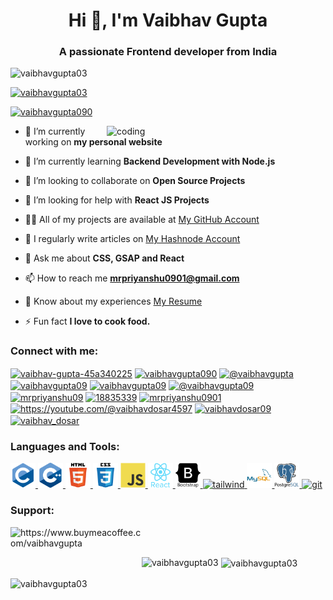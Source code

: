 <h1 align="center">Hi 👋, I'm Vaibhav Gupta</h1>
<h3 align="center">A passionate Frontend developer from India</h3>

<p align="left"> <img src="https://komarev.com/ghpvc/?username=vaibhavgupta03&label=Profile%20views&color=0e75b6&style=flat" alt="vaibhavgupta03" /> </p>

<p align="left"> <a href="https://github.com/ryo-ma/github-profile-trophy"><img src="https://github-profile-trophy.vercel.app/?username=vaibhavgupta03" alt="vaibhavgupta03" /></a> </p>

<p align="left"> <a href="https://twitter.com/vaibhavgupta090" target="blank"><img src="https://img.shields.io/twitter/follow/vaibhavgupta090?logo=twitter&style=for-the-badge" alt="vaibhavgupta090" /></a> </p>
<img align="right" alt="coding" width="350" src="https://camo.githubusercontent.com/a4c584bce1c41271485d28f92aaf9f581b3c88b68ca723b6edfd58b4ba988c2b/68747470733a2f2f63646e2e6472696262626c652e636f6d2f75736572732f313138373833362f73637265656e73686f74732f363533393432392f70726f6772616d65722e676966">

- 🔭 I’m currently working on **my personal website**

- 🌱 I’m currently learning **Backend Development with Node.js**

- 👯 I’m looking to collaborate on **Open Source Projects**

- 🤝 I’m looking for help with **React JS Projects**

- 👨‍💻 All of my projects are available at [My GitHub Account](https://github.com/vaibhavgupta03)

- 📝 I regularly write articles on [My Hashnode Account](https://vaibhav09.hashnode.dev/)

- 💬 Ask me about **CSS, GSAP and React**

- 📫 How to reach me **mrpriyanshu0901@gmail.com**

- 📄 Know about my experiences [My Resume](https://drive.google.com/file/d/1h-7QVCXhitjGDPURemJg8azk5t3EErCb/view?usp=drive_link)

- ⚡ Fun fact **I love to cook food.**



<h3 align="left">Connect with me:</h3>
<p align="left">
  <a href="https://linkedin.com/in/vaibhav-gupta-45a340225" target="blank"><img align="center" src="https://raw.githubusercontent.com/rahuldkjain/github-profile-readme-generator/master/src/images/icons/Social/linked-in-alt.svg" alt="vaibhav-gupta-45a340225" height="30" width="40" /></a>
  <a href="https://twitter.com/vaibhavgupta090" target="blank"><img align="center" src="https://raw.githubusercontent.com/rahuldkjain/github-profile-readme-generator/master/src/images/icons/Social/twitter.svg" alt="vaibhavgupta090" height="30" width="40" /></a>
  <a href="https://hashnode.com/@vaibhavgupta" target="blank"><img align="center" src="https://raw.githubusercontent.com/rahuldkjain/github-profile-readme-generator/master/src/images/icons/Social/hashnode.svg" alt="@vaibhavgupta" height="30" width="40" /></a>
<a href="https://dev.to/vaibhavgupta09" target="blank"><img align="center" src="https://raw.githubusercontent.com/rahuldkjain/github-profile-readme-generator/master/src/images/icons/Social/devto.svg" alt="vaibhavgupta09" height="30" width="40" /></a>
  <a href="https://www.leetcode.com/vaibhavgupta09" target="blank"><img align="center" src="https://raw.githubusercontent.com/rahuldkjain/github-profile-readme-generator/master/src/images/icons/Social/leet-code.svg" alt="vaibhavgupta09" height="30" width="40" /></a>
<a href="https://www.hackerearth.com/@vaibhavgupta09" target="blank"><img align="center" src="https://raw.githubusercontent.com/rahuldkjain/github-profile-readme-generator/master/src/images/icons/Social/hackerearth.svg" alt="@vaibhavgupta09" height="30" width="40" /></a>
<a href="https://auth.geeksforgeeks.org/user/mrpriyanshu09" target="blank"><img align="center" src="https://raw.githubusercontent.com/rahuldkjain/github-profile-readme-generator/master/src/images/icons/Social/geeks-for-geeks.svg" alt="mrpriyanshu09" height="30" width="40" /></a>
<a href="https://stackoverflow.com/users/18835339" target="blank"><img align="center" src="https://raw.githubusercontent.com/rahuldkjain/github-profile-readme-generator/master/src/images/icons/Social/stack-overflow.svg" alt="18835339" height="30" width="40" /></a>
  <a href="https://www.hackerrank.com/mrpriyanshu0901" target="blank"><img align="center" src="https://raw.githubusercontent.com/rahuldkjain/github-profile-readme-generator/master/src/images/icons/Social/hackerrank.svg" alt="mrpriyanshu0901" height="30" width="40" /></a>
<a href="https://youtube.com/@vaibhavdosar4597" target="blank"><img align="center" src="https://raw.githubusercontent.com/rahuldkjain/github-profile-readme-generator/master/src/images/icons/Social/youtube.svg" alt="https://youtube.com/@vaibhavdosar4597" height="30" width="40" /></a>
  <a href="https://fb.com/vaibhavdosar09" target="blank"><img align="center" src="https://raw.githubusercontent.com/rahuldkjain/github-profile-readme-generator/master/src/images/icons/Social/facebook.svg" alt="vaibhavdosar09" height="30" width="40" /></a>
<a href="https://instagram.com/vaibhav_dosar" target="blank"><img align="center" src="https://raw.githubusercontent.com/rahuldkjain/github-profile-readme-generator/master/src/images/icons/Social/instagram.svg" alt="vaibhav_dosar" height="30" width="40" /></a>
</p>

<h3 align="left">Languages and Tools:</h3>
<p align="left">  
  <a href="https://www.cprogramming.com/" target="_blank" rel="noreferrer"> <img src="https://raw.githubusercontent.com/devicons/devicon/master/icons/c/c-original.svg" alt="c" width="40" height="40"/> </a> 
  <a href="https://www.w3schools.com/cpp/" target="_blank" rel="noreferrer"> <img src="https://raw.githubusercontent.com/devicons/devicon/master/icons/cplusplus/cplusplus-original.svg" alt="cplusplus" width="40" height="40"/> </a> 
  <a href="https://www.w3.org/html/" target="_blank" rel="noreferrer"> <img src="https://raw.githubusercontent.com/devicons/devicon/master/icons/html5/html5-original-wordmark.svg" alt="html5" width="40" height="40"/> </a>
    <a href="https://www.w3schools.com/css/" target="_blank" rel="noreferrer"> <img src="https://raw.githubusercontent.com/devicons/devicon/master/icons/css3/css3-original-wordmark.svg" alt="css3" width="40" height="40"/> </a> 
  <a href="https://developer.mozilla.org/en-US/docs/Web/JavaScript" target="_blank" rel="noreferrer"> <img src="https://raw.githubusercontent.com/devicons/devicon/master/icons/javascript/javascript-original.svg" alt="javascript" width="40" height="40"/> </a> 
  <a href="https://reactjs.org/" target="_blank" rel="noreferrer"> <img src="https://raw.githubusercontent.com/devicons/devicon/master/icons/react/react-original-wordmark.svg" alt="react" width="40" height="40"/> </a>
  <a href="https://getbootstrap.com" target="_blank" rel="noreferrer"> <img src="https://raw.githubusercontent.com/devicons/devicon/master/icons/bootstrap/bootstrap-plain-wordmark.svg" alt="bootstrap" width="40" height="40"/> </a> 
  <a href="https://tailwindcss.com/" target="_blank" rel="noreferrer"> <img src="https://www.vectorlogo.zone/logos/tailwindcss/tailwindcss-icon.svg" alt="tailwind" width="40" height="40"/> </a> 
  <a href="https://www.mysql.com/" target="_blank" rel="noreferrer"> <img src="https://raw.githubusercontent.com/devicons/devicon/master/icons/mysql/mysql-original-wordmark.svg" alt="mysql" width="40" height="40"/> </a> 
  <a href="https://www.postgresql.org" target="_blank" rel="noreferrer"> <img src="https://raw.githubusercontent.com/devicons/devicon/master/icons/postgresql/postgresql-original-wordmark.svg" alt="postgresql" width="40" height="40"/> </a>
  <a href="https://git-scm.com/" target="_blank" rel="noreferrer"> <img src="https://www.vectorlogo.zone/logos/git-scm/git-scm-icon.svg" alt="git" width="40" height="40"/> </a> 
</p>

<h3 align="left">Support:</h3>
<p><a href="https://www.buymeacoffee.com/vaibhavgupta"> <img align="left" src="https://cdn.buymeacoffee.com/buttons/v2/default-yellow.png" height="50" width="210" alt="https://www.buymeacoffee.com/vaibhavgupta" /></a></p><br><br>

<p><img align="left" src="https://github-readme-stats.vercel.app/api/top-langs?username=vaibhavgupta03&show_icons=true&locale=en&layout=compact" alt="vaibhavgupta03" /></p>

<p>&nbsp;<img align="center" src="https://github-readme-stats.vercel.app/api?username=vaibhavgupta03&show_icons=true&locale=en" alt="vaibhavgupta03" /></p>

<p><img align="center" src="https://github-readme-streak-stats.herokuapp.com/?user=vaibhavgupta03&" alt="vaibhavgupta03" /></p>
